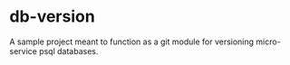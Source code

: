 # db-version
A sample project meant to function as a git module for versioning micro-service psql databases.
